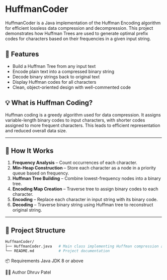 # HuffmanCoder

HuffmanCoder is a Java implementation of the Huffman Encoding algorithm for efficient lossless data compression and decompression. This project demonstrates how Huffman Trees are used to generate optimal prefix codes for characters based on their frequencies in a given input string.

## 📌 Features

- Build a Huffman Tree from any input text
- Encode plain text into a compressed binary string
- Decode binary strings back to original text
- Display Huffman codes for all characters
- Clean, object-oriented design with well-commented code

## 💡 What is Huffman Coding?

Huffman coding is a greedy algorithm used for data compression. It assigns variable-length binary codes to input characters, with shorter codes assigned to more frequent characters. This leads to efficient representation and reduced overall data size.

---

## 🧠 How It Works

1. **Frequency Analysis** – Count occurrences of each character.
2. **Min-Heap Construction** – Store each character as a node in a priority queue based on frequency.
3. **Huffman Tree Building** – Combine lowest-frequency nodes into a binary tree.
4. **Encoding Map Creation** – Traverse tree to assign binary codes to each character.
5. **Encoding** – Replace each character in input string with its binary code.
6. **Decoding** – Traverse binary string using Huffman tree to reconstruct original string.

---

## 🔧 Project Structure

```bash
HuffmanCoder/
├── HuffmanCoder.java   # Main class implementing Huffman compression and decompression
└── README.md           # Project documentation

```


📦 Requirements
Java JDK 8 or above



🙋‍♂️ Author
Dhruv Patel
